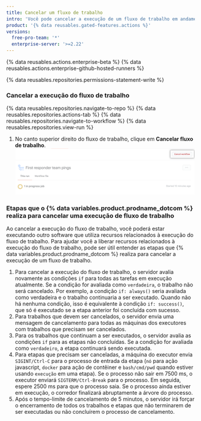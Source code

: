 ```yaml
---
title: Cancelar um fluxo de trabalho
intro: 'Você pode cancelar a execução de um fluxo de trabalho em andamento. Ao cancelar a execução de um fluxo de trabalho, o {% data variables.product.prodname_dotcom %} cancela todos os trabalhos e as etapas que integram esse fluxo de trabalho.'
product: '{% data reusables.gated-features.actions %}'
versions:
  free-pro-team: '*'
  enterprise-server: '>=2.22'
---
```


{% data reusables.actions.enterprise-beta %}
{% data reusables.actions.enterprise-github-hosted-runners %}

{% data reusables.repositories.permissions-statement-write %}

### Cancelar a execução do fluxo de trabalho

{% data reusables.repositories.navigate-to-repo %}
{% data reusables.repositories.actions-tab %}
{% data reusables.repositories.navigate-to-workflow %}
{% data reusables.repositories.view-run %}
1. No canto superior direito do fluxo de trabalho, clique em **Cancelar fluxo de trabalho**. ![Botão Cancel check suite (Cancelar conjunto de verificações)](/assets/images/help/repository/cancel-check-suite.png)

### Etapas que o {% data variables.product.prodname_dotcom %} realiza para cancelar uma execução de fluxo de trabalho

Ao cancelar a execução do fluxo de trabalho, você poderá estar executando outro software que utiliza recursos relacionados à execução do fluxo de trabalho. Para ajudar você a liberar recursos relacionados à execução do fluxo de trabalho, pode ser útil entender as etapas que {% data variables.product.prodname_dotcom %} realiza para cancelar a execução de um fluxo de trabalho.

1. Para cancelar a execução do fluxo de trabalho, o servidor avalia novamente as condições `if` para todas as tarefas em execução atualmente. Se a condição for avaliada como `verdadeira`, o trabalho não será cancelado. Por exemplo, a condição `if: always()` seria avaliada como verdadeira e o trabalho continuaria a ser executado. Quando não há nenhuma condição, isso é equivalente à condição `if: success()`, que só é executado se a etapa anterior foi concluída com sucesso.
2. Para trabalhos que devem ser cancelados, o servidor envia uma mensagem de cancelamento para todas as máquinas dos executores com trabalhos que precisam ser cancelados.
3. Para os trabalhos que continuam a ser executados, o servidor avalia as condições `if` para as etapas não concluídas. Se a condição for avaliada como `verdadeiro`, a etapa continuará sendo executada.
4. Para etapas que precisam ser canceladas, a máquina do executor envia `SIGINT/Ctrl-C` para o processo de entrada da etapa (`nó` para ação javascript, `docker` para ação de contêiner e `bash/cmd/pwd` quando estiver usando `execução` em uma etapa). Se o processo não sair em 7500 ms, o executor enviará `SIGTERM/Ctrl-Break` para o processo. Em seguida, espere 2500 ms para que o processo saia. Se o processo ainda estiver em execução, o corredor finalizará abruptamente a árvore do processo.
5. Após o tempo-limite de cancelamento de 5 minutos, o servidor irá forçar o encerramento de todos os trabalhos e etapas que não terminarem de ser executadas ou não concluírem o processo de cancelamento.
